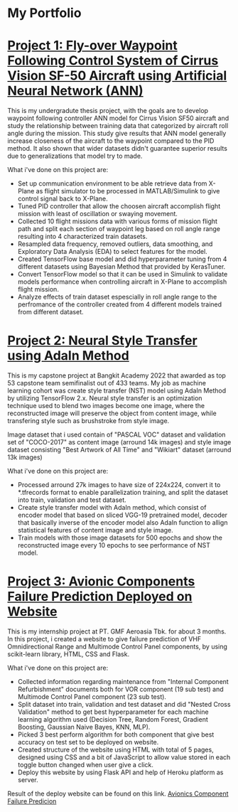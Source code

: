 # My Portfolio

# [Project 1: Fly-over Waypoint Following Control System of Cirrus Vision SF-50 Aircraft using Artificial Neural Network (ANN)](https://github.com/adikelvianto/Fly-Over_Waypoints_ANN)
This is my undergradute thesis project, with the goals are to develop waypoint following controller ANN model for Cirrus Vision SF50 aircraft and study the relationship between training data that categorized by aircraft roll angle during the mission. This study give results that ANN model generally increase closeness of the aircraft to the waypoint compared to the PID method. It also shown that wider datasets didn't guarantee superior results due to generalizations that model try to made.

What i've done on this project are:
* Set up communication environment to be able retrieve data from X-Plane as flight simulator to be processed in MATLAB/Simulink to give control signal back to X-Plane.
* Tuned PID controller that allow the choosen aircraft accomplish flight mission with least of oscillation or swaying movement. 
* Collected 10 flight missions data with various forms of mission flight path and split each section of waypoint leg based on roll angle range resulting into 4 characterized train datasets.
* Resampled data frequency, removed outliers, data smoothing, and Exploratory Data Analysis (EDA) to select features for the model.
* Created TensorFlow base model and did hyperparameter tuning from 4 different datasets using Bayesian Method that provided by KerasTuner. 
* Convert TensorFlow model so that it can be used in Simulink to validate models performance when controlling aircraft in X-Plane to accomplish flight mission.  
* Analyze effects of train dataset espescially in roll angle range to the perfromance of the controller created from 4 different models trained from different dataset. 

# [Project 2: Neural Style Transfer using AdaIn Method](https://github.com/Artjuna/artjuna-monorepo/tree/main/model/style_transfer)
This is my capstone project at Bangkit Academy 2022 that awarded as top 53 capstone team semifinalist out of 433 teams. My job as machine learning cohort was create style transfer (NST) model using AdaIn Method by utilizing TensorFlow 2.x. Neural style transfer is an optimization technique used to blend two images become one image, where the reconstructed image will preserve the object from content image, while transfering style such as brushstroke from style image.

Image dataset that i used contain of "PASCAL VOC" dataset and validation set of "COCO-2017" as content image (arround 14k images) and style image dataset consisting "Best Artwork of All Time" and "Wikiart" dataset (arround 13k images) 

What i've done on this project are: 
* Processed arround 27k images to have size of 224x224, convert it to *.tfrecords format to enable parallelization training, and split the dataset into train, validation and test dataset. 
* Create style transfer model with AdaIn method, which consist of encoder model that based on sliced VGG-19 pretrained model, decoder that basically inverse of the encoder model also AdaIn function to allign statistical features of content image and style image. 
* Train models with those image datasets for 500 epochs and show the reconstructed image every 10 epochs to see performance of NST model. 

# [Project 3: Avionic Components Failure Prediction Deployed on Website](https://github.com/adikelvianto/Avionic-Components-Failure-Prediction)
This is my internship project at PT. GMF Aeroasia Tbk. for about 3 months. In this project, i created a website to give failure prediction of VHF Omnidirectional Range and Multimode Control Panel components, by using scikit-learn library, HTML, CSS and Flask.

What i've done on this project are: 
* Collected information regarding maintenance from "Internal Component Refurbishment" documents both for VOR component (19 sub test) and Multimode Control Panel component (23 sub test).
* Split dataset into train, validation and test dataset and did "Nested Cross Validation" method to get best hyperparameter for each machine learning algorithm used (Decision Tree, Random Forest, Gradient Boosting, Gaussian Naive Bayes, KNN, MLP).
* Picked 3 best perform algorithm for both component that give best accuracy on test set to be deployed on website. 
* Created structure of the website using HTML with total of  5 pages, designed using CSS and a bit of JavaScript to allow value stored in each toggle button changed when user give a click. 
* Deploy this website by using Flask API and help of Heroku platform as server. 

Result of the deploy website can be found on this link.
[Avionics Component Failure Predicion](https://avionic-failure-prediction.herokuapp.com/)

